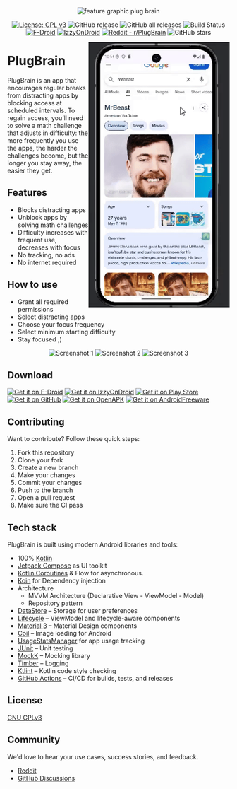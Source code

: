 <div align="center">
  <img src="fastlane/metadata/android/en-US/images/featureGraphic.png" alt="feature graphic plug brain"/>

[![License: GPL v3](https://img.shields.io/badge/License-GPLv3-blue.svg)](https://www.gnu.org/licenses/gpl-3.0)
![GitHub release](https://img.shields.io/github/v/release/msbelaid/PlugBrain)
![GitHub all releases](https://img.shields.io/github/downloads/msbelaid/PlugBrain/total.svg)
![Build Status](https://github.com/msbelaid/PlugBrain/actions/workflows/release-build.yml/badge.svg)
[![F-Droid](https://img.shields.io/f-droid/v/app.plugbrain.android?label=Download%20on%20F-Droid&color=green&logo=f-droid)](https://f-droid.org/en/packages/app.plugbrain.android)
[![IzzyOnDroid](https://img.shields.io/badge/IzzyOnDroid-Available-blue?logo=android&logoColor=white)](https://apt.izzysoft.de/fdroid/index/apk/app.plugbrain.android)
[![Reddit - r/PlugBrain](https://img.shields.io/badge/Reddit-r%2FPlugBrain-orange?logo=reddit&logoColor=white)](https://www.reddit.com/r/PlugBrain/)
![GitHub stars](https://img.shields.io/github/stars/msbelaid/PlugBrain?style=social)
</div>
<img src="assets/plugbrain_example.gif" align="right" width="320" />


# PlugBrain
PlugBrain is an app that encourages regular breaks from distracting apps by blocking access at scheduled intervals.
To regain access, you’ll need to solve a math challenge that adjusts in difficulty: 
the more frequently you use the apps, 
the harder the challenges become, but the longer you stay away, the easier they get.

## Features
  - Blocks distracting apps
  - Unblock apps by solving math challenges
  - Difficulty increases with frequent use, decreases with focus
  - No tracking, no ads
  - No internet required

## How to use
  - Grant all required permissions
  - Select distracting apps
  - Choose your focus frequency
  - Select minimum starting difficulty
  - Stay focused ;)

<div align="center">
  <img src="fastlane/metadata/android/en-US/images/phoneScreenshots/1.png" alt="Screenshot 1" width="30%" />
  <img src="fastlane/metadata/android/en-US/images/phoneScreenshots/2.png" alt="Screenshot 2" width="30%" />
  <img src="fastlane/metadata/android/en-US/images/phoneScreenshots/3.png" alt="Screenshot 3" width="30%" />
</div>

## Download
[<img src="https://fdroid.gitlab.io/artwork/badge/get-it-on.png" alt="Get it on F-Droid" height="80">](https://f-droid.org/packages/app.plugbrain.android/)
[<img src="https://gitlab.com/IzzyOnDroid/repo/-/raw/master/assets/IzzyOnDroid.png" alt="Get it on IzzyOnDroid" height="80">](https://apt.izzysoft.de/fdroid/index/apk/app.plugbrain.android)
[<img src="https://play.google.com/intl/en_us/badges/static/images/badges/en_badge_web_generic.png" alt="Get it on Play Store" height="80">](https://play.google.com/store/apps/details?id=app.plugbrain.android)
[<img src="https://user-images.githubusercontent.com/663460/26973090-f8fdc986-4d14-11e7-995a-e7c5e79ed925.png" alt="Get it on GitHub" height="80">](https://github.com/msbelaid/PlugBrain/releases/latest/download/app-release.apk)
[<img src="https://www.openapk.net/images/openapk-badge.png" alt="Get it on OpenAPK" height="80">](https://www.openapk.net/plugbrain/app.plugbrain.android/)
[<img src="https://www.androidfreeware.net/images/androidfreeware-badge.png" alt="Get it on AndroidFreeware" height="80">](https://www.androidfreeware.net/fr/download-plugbrain-apk.html)

## Contributing

Want to contribute? Follow these quick steps:

1. Fork this repository
2. Clone your fork
3. Create a new branch
4. Make your changes
5. Commit your changes
6. Push to the branch
7. Open a pull request
8. Make sure the CI pass

## Tech stack
PlugBrain is built using modern Android libraries and tools:

- 100% [Kotlin](https://kotlinlang.org/)
- [Jetpack Compose](https://developer.android.com/jetpack/compose) as UI toolkit
- [Kotlin Coroutines](https://kotlinlang.org/docs/coroutines-overview.html) & Flow for asynchronous.
- [Koin](https://insert-koin.io/) for Dependency injection
- Architecture 
  - MVVM Architecture (Declarative View - ViewModel - Model)
  - Repository pattern
- [DataStore](https://developer.android.com/topic/libraries/architecture/datastore) – Storage for user preferences
- [Lifecycle](https://developer.android.com/jetpack/androidx/releases/lifecycle) – ViewModel and lifecycle-aware components
- [Material 3](https://m3.material.io/) – Material Design components
- [Coil](https://coil-kt.github.io/coil/) – Image loading for Android
- [UsageStatsManager](https://developer.android.com/reference/android/app/usage/package-summary) for app usage tracking
- [JUnit](https://junit.org/junit5/) – Unit testing
- [MockK](https://mockk.io/) – Mocking library
- [Timber](https://github.com/JakeWharton/timber) – Logging
- [Ktlint](https://pinterest.github.io/ktlint/) – Kotlin code style checking
- [GitHub Actions](https://github.com/features/actions) – CI/CD for builds, tests, and releases

## License
[GNU GPLv3](https://www.gnu.org/licenses/gpl-3.0.en.html)

## Community
We'd love to hear your use cases, success stories, and feedback.
- [Reddit](https://www.reddit.com/r/PlugBrain/)
- [GitHub Discussions](https://github.com/msbelaid/PlugBrain/discussions)
